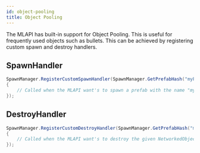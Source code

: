 ```yaml
---
id: object-pooling
title: Object Pooling
---
```


The MLAPI has built-in support for Object Pooling. This is useful for frequently used objects such as bullets. This can be achieved by registering custom spawn and destroy handlers.

## SpawnHandler

```csharp
SpawnManager.RegisterCustomSpawnHandler(SpawnManager.GetPrefabHash("myPrefabName"), (position, rotation, disabled) =>
{
    // Called when the MLAPI want's to spawn a prefab with the name "myPrefabName"
});
```
## DestroyHandler

```csharp
SpawnManager.RegisterCustomDestroyHandler(SpawnManager.GetPrefabHash("myPrefabName"), (networkedObject) =>
{
    // Called when the MLAPI want's to destroy the given NetworkedObject
});
```